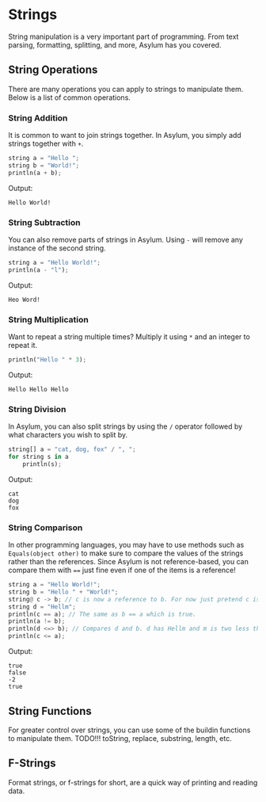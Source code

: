 # Strings
String manipulation is a very important part of programming. From text parsing, formatting, splitting, and more, Asylum has you covered.

## String Operations
There are many operations you can apply to strings to manipulate them. Below is a list of common operations.

### String Addition
It is common to want to join strings together. In Asylum, you simply add strings together with `+`.

```rust
string a = "Hello ";
string b = "World!";
println(a + b);
```
Output:
```
Hello World!
```

### String Subtraction
You can also remove parts of strings in Asylum. Using `-` will remove any instance of the second string.

```rust
string a = "Hello World!";
println(a - "l");
```
Output:
```
Heo Word!
```

### String Multiplication
Want to repeat a string multiple times? Multiply it using `*` and an integer to repeat it.

```rust
println("Hello " * 3);
```
Output:
```
Hello Hello Hello 
```

### String Division
In Asylum, you can also split strings by using the `/` operator followed by what characters you wish to split by.

```rust
string[] a = "cat, dog, fox" / ", ";
for string s in a
    println(s);
```
Output:
```
cat
dog
fox
```

### String Comparison
In other programming languages, you may have to use methods such as `Equals(object other)` to make sure to compare the values of the strings rather than the references. Since Asylum is not reference-based, you can compare them with `==` just fine even if one of the items is a reference!

```rust
string a = "Hello World!";
string b = "Hello " + "World!";
string@ c -> b; // c is now a reference to b. For now just pretend c is a shortcut to b, and using c would use b instead.
string d = "Hellm";
println(c == a); // The same as b == a which is true.
println(a != b);
println(d <=> b); // Compares d and b. d has Hellm and m is two less than o, so the result is -2.
println(c <= a);
```
Output:
```
true
false
-2
true
```

## String Functions
For greater control over strings, you can use some of the buildin functions to manipulate them. TODO!!! toString, replace, substring, length, etc.

## F-Strings
Format strings, or f-strings for short, are a quick way of printing and reading data.
